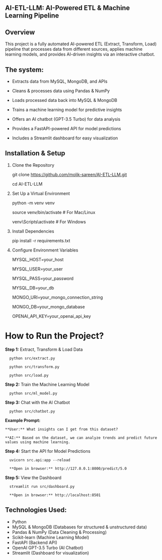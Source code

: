## AI-ETL-LLM: AI-Powered ETL & Machine Learning Pipeline  

## Overview

This project is a fully automated AI-powered ETL (Extract, Transform, Load) pipeline that processes data from different sources, applies machine learning models, and provides AI-driven insights via an interactive chatbot.  

## The system:  
- Extracts data from MySQL, MongoDB, and APIs
  
- Cleans & processes data using Pandas & NumPy

- Loads processed data back into MySQL & MongoDB

- Trains a machine learning model for predictive insights

- Offers an AI chatbot (GPT-3.5 Turbo) for data analysis

- Provides a FastAPI-powered API for model predictions

- Includes a Streamlit dashboard for easy visualization

## Installation & Setup  

1. Clone the Repository

      git clone https://github.com/molik-sareen/AI-ETL-LLM.git
  
      cd AI-ETL-LLM

2. Set Up a Virtual Environment

      python -m venv venv
  
      source venv/bin/activate   # For Mac/Linux
  
      venv\Scripts\activate      # For Windows

3. Install Dependencies

      pip install -r requirements.txt

4. Configure Environment Variables

      MYSQL_HOST=your_host
      
      MYSQL_USER=your_user
      
      MYSQL_PASS=your_password
      
      MYSQL_DB=your_db
      
      MONGO_URI=your_mongo_connection_string
      
      MONGO_DB=your_mongo_database
      
      OPENAI_API_KEY=your_openai_api_key

# How to Run the Project?

**Step 1:** Extract, Transform & Load Data

      python src/extract.py
      
      python src/transform.py
      
      python src/load.py

**Step 2:** Train the Machine Learning Model

      python src/ml_model.py

**Step 3:** Chat with the AI Chatbot

      python src/chatbot.py

**Example Prompt:**

    **User:** What insights can I get from this dataset?
    
    **AI:** Based on the dataset, we can analyze trends and predict future values using machine learning.

**Step 4:** Start the API for Model Predictions

      uvicorn src.api:app --reload

      **Open in browser:** http://127.0.0.1:8000/predict/5.0

**Step 5:** View the Dashboard

      streamlit run src/dashboard.py
      
      **Open in browser:** http://localhost:8501

## Technologies Used:

  - Python
  - MySQL & MongoDB (Databases for structured & unstructured data)
  - Pandas & NumPy (Data Cleaning & Processing)
  - Scikit-learn (Machine Learning Model)
  - FastAPI (Backend API)
  - OpenAI GPT-3.5 Turbo (AI Chatbot)
  - Streamlit (Dashboard for visualization)
